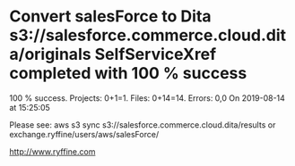 # Convert salesForce to Dita s3://salesforce.commerce.cloud.dita/originals SelfServiceXref completed with 100 % success

100 % success. Projects: 0+1=1.  Files: 0+14=14. Errors: 0,0  On 2019-08-14 at 15:25:05



Please see: aws s3 sync s3://salesforce.commerce.cloud.dita/results or exchange.ryffine/users/aws/salesForce/

http://www.ryffine.com
